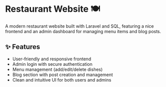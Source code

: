 # Restaurant Website 🍽️

A modern restaurant website built with Laravel and SQL, featuring a nice frontend and an admin dashboard for managing menu items and blog posts.

## ✨ Features

- User-friendly and responsive frontend
- Admin login with secure authentication
- Menu management (add/edit/delete dishes)
- Blog section with post creation and management
- Clean and intuitive UI for both users and admins
